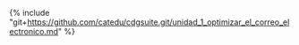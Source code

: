 {% include "git+https://github.com/catedu/cdgsuite.git/unidad_1_optimizar_el_correo_electronico.md" %} 
